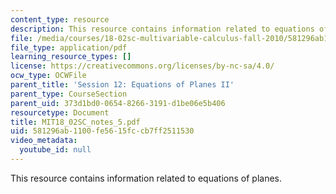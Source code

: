 ```yaml
---
content_type: resource
description: This resource contains information related to equations of planes.
file: /media/courses/18-02sc-multivariable-calculus-fall-2010/581296ab1100fe5615fccb7ff2511530_MIT18_02SC_notes_5.pdf
file_type: application/pdf
learning_resource_types: []
license: https://creativecommons.org/licenses/by-nc-sa/4.0/
ocw_type: OCWFile
parent_title: 'Session 12: Equations of Planes II'
parent_type: CourseSection
parent_uid: 373d1bd0-0654-8266-3191-d1be06e5b406
resourcetype: Document
title: MIT18_02SC_notes_5.pdf
uid: 581296ab-1100-fe56-15fc-cb7ff2511530
video_metadata:
  youtube_id: null
---
```

This resource contains information related to equations of planes.